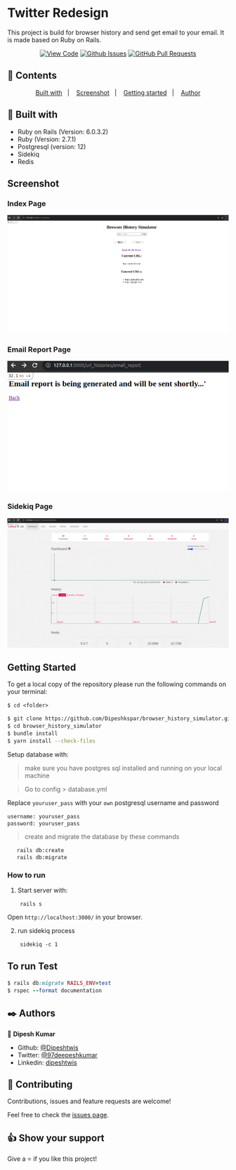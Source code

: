 # Twitter Redesign

This project is build for browser history and send get email to your email. It is made based on Ruby on Rails.
      

<div align="center">

[![View Code](https://img.shields.io/badge/View%20-Code-green)](https://github.com/Dipeshkspar/browser_history_simulator/)
[![Github Issues](https://img.shields.io/badge/GitHub-Issues-orange)](https://github.com/Dipeshkspar/browser_history_simulator/issues)
[![GitHub Pull Requests](https://img.shields.io/badge/GitHub-Pull%20Requests-blue)](https://github.com/Dipeshkspar/browser_history_simulator/pulls)

</div>

## 📝 Contents

<p align="center">
<a href="#with">Built with</a>&nbsp;&nbsp;&nbsp;|&nbsp;&nbsp;&nbsp;
<a href="#sc">Screenshot</a>&nbsp;&nbsp;&nbsp;|&nbsp;&nbsp;&nbsp;
<a href="#gs">Getting started</a>&nbsp;&nbsp;&nbsp;|&nbsp;&nbsp;&nbsp;
<a href="#author">Author</a>
</p>

## 🔧 Built with<a name = "with"></a>

- Ruby on Rails (Version: 6.0.3.2)
- Ruby (Version: 2.7.1)
- Postgresql (version: 12)
- Sidekiq
- Redis

## Screenshot <a name = "sc"></a>

### Index Page

![screenshot](./app/assets/images/index.png)

### Email Report Page

![screenshot](./app/assets/images/email_report.png)

### Sidekiq Page

![screenshot](./app/assets/images/sidekiq.png)


## Getting Started <a name = "gs"></a>

To get a local copy of the repository please run the following commands on your terminal:

```
$ cd <folder>
```

~~~bash
$ git clone https://github.com/Dipeshkspar/browser_history_simulator.git
$ cd browser_history_simulator
$ bundle install
$ yarn install --check-files
~~~

Setup database with:

> make sure you have postgres sql installed and running on your local machine

> Go to config > database.yml

Replace ```youruser_pass``` with your ```own``` postgresql username and password
```
username: youruser_pass
password: youruser_pass
```

> create and migrate the database by these commands

```
   rails db:create
   rails db:migrate
```

### How to run

1. Start server with:

```
    rails s
```

Open `http://localhost:3000/` in your browser.

2. run sidekiq process

```
    sidekiq -c 1
```


## To run Test

~~~ruby
$ rails db:migrate RAILS_ENV=test
$ rspec --format documentation

~~~


## ✒️  Authors <a name = "author"></a>


👤 **Dipesh Kumar**

- Github: [@Dipeshtwis](https://github.com/Dipeshtwis)
- Twitter: [@97deepeshkumar](https://twitter.com/97deepeshkumar)
- Linkedin: [dipeshtwis](https://www.linkedin.com/in/dipeshtwis/)


## 🤝 Contributing

Contributions, issues and feature requests are welcome!

Feel free to check the [issues page](https://github.com/Dipeshkspar/browser_history_simulator/issues).


## 👍 Show your support

Give a ⭐️ if you like this project!

